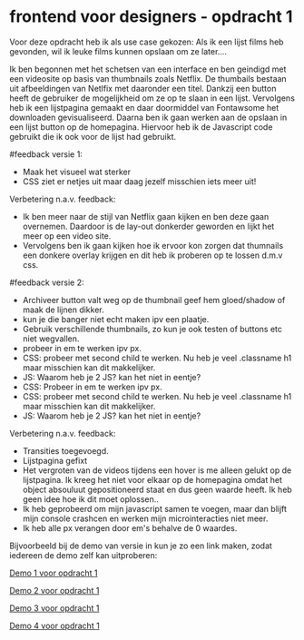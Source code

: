 # frontend voor designers - opdracht 1

Voor deze opdracht heb ik als use case gekozen: Als ik een lijst films heb gevonden, wil ik leuke films kunnen opslaan om ze later....

Ik ben begonnen met het schetsen van een interface en ben geindigd met een videosite op basis van thumbnails zoals Netflix.
De thumbails bestaan uit afbeeldingen van Netlfix met daaronder een titel. Dankzij een button heeft de gebruiker de mogelijkheid om ze op te slaan in een lijst.
Vervolgens heb ik een lijstpagina gemaakt en daar doormiddel van Fontawsome het downloaden gevisualiseerd.
Daarna ben ik gaan werken aan de opslaan in een lijst button op de homepagina. Hiervoor heb ik de Javascript code gebruikt die ik ook voor de lijst had gebruikt.

#feedback versie 1:
- Maak het visueel wat sterker
- CSS ziet er netjes uit maar daag jezelf misschien iets meer uit!


Verbetering n.a.v. feedback:
- Ik ben meer naar de stijl van Netflix gaan kijken en ben deze gaan overnemen. Daardoor is de lay-out donkerder geworden en lijkt het meer op een video site.
- Vervolgens ben ik gaan kijken hoe ik ervoor kon zorgen dat thumnails een donkere overlay krijgen en dit heb ik proberen op te lossen d.m.v css.


#feedback versie 2:
- Archiveer button valt weg op de thumbnail geef hem gloed/shadow of maak de lijnen dikker.
- kun je die banger niet echt maken ipv een plaatje.
- Gebruik verschillende thumbnails, zo kun je ook testen of buttons etc niet wegvallen.
- probeer in em te werken ipv px.
- CSS: probeer met second child te werken. Nu heb je veel .classname h1 maar misschien kan dit makkelijker.
- JS: Waarom heb je 2 JS? kan het niet in eentje?
- CSS: Probeer in em te werken ipv px.
- CSS: probeer met second child te werken. Nu heb je veel .classname h1 maar misschien kan dit makkelijker.
- JS: Waarom heb je 2 JS? kan het niet in eentje?

Verbetering n.a.v. feedback:
- Transities toegevoegd.
- Lijstpagina gefixt
- Het vergroten van de videos tijdens een hover is me alleen gelukt op de lijstpagina. Ik kreeg het niet voor elkaar op de homepagina omdat het object absouluut
  gepositioneerd staat en dus geen waarde heeft. Ik heb geen idee hoe ik dit moet oplossen..
- Ik heb geprobeerd om mijn javascript samen te voegen, maar dan blijft mijn console crashcen en werken mijn microinteracties niet meer.
- Ik heb alle px verangen door em's behalve de 0 waardes.



Bijvoorbeeld bij de demo van versie in kun je zo een link maken, zodat iedereen de demo zelf kan uitproberen:

[Demo 1 voor opdracht 1](https://wesselvan.github.io/frontendvoordesigners/opdracht1/v1/index.html)

[Demo 2 voor opdracht 1](https://wesselvan.github.io/frontendvoordesigners/opdracht1/v2/index.html)

[Demo 3 voor opdracht 1](https://wesselvan.github.io/frontendvoordesigners/opdracht1/v3/index.html)

[Demo 4 voor opdracht 1](https://wesselvan.github.io/frontendvoordesigners/opdracht1/v4/)
